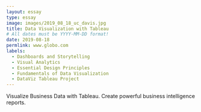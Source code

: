 ```yaml
---
layout: essay
type: essay
image: images/2019_08_18_uc_davis.jpg
title: Data Visualization with Tableau
# All dates must be YYYY-MM-DD format!
date: 2019-08-18
permlink: www.globo.com
labels:
  - Dashboards and Storytelling 
  - Visual Analytics
  - Essential Design Principles
  - Fundamentals of Data Visualization
  - DataViz Tableau Project
---
```

Visualize Business Data with Tableau. Create powerful business intelligence reports.




